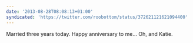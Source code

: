 ```yaml
---
date: '2013-08-28T08:08:13+01:00'
syndicated: 'https://twitter.com/roobottom/status/372621121621094400'
---
```

Married three years today. Happy anniversary to me... Oh, and Katie.
